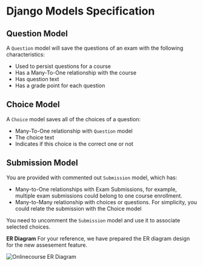 # Django Models Specification

## Question Model

A `Question` model will save the questions of an exam with the following characteristics:

* Used to persist questions for a course
* Has a Many-To-One relationship with the course
* Has question text
* Has a grade point for each question

## Choice Model

A `Choice` model saves all of the choices of a question:

* Many-To-One relationship with `Question` model
* The choice text
* Indicates if this choice is the correct one or not

## Submission Model

You are provided with commented out `Submission` model, which has:

* Many-to-One relationships with Exam Submissions, for example, multiple exam submissions could belong to one course enrollment.
* Many-to-Many relationship with choices or questions. For simplicity, you could relate the submission with the Choice model

You need to uncomment the `Submission` model and use it to associate selected choices.










**ER Diagram**
For your reference, we have prepared the ER diagram design for the new assesement feature.

![Onlinecourse ER Diagram](https://github.com/ibm-developer-skills-network/final-cloud-app-with-database/blob/master/static/media/course_images/onlinecourse_app_er.png)
